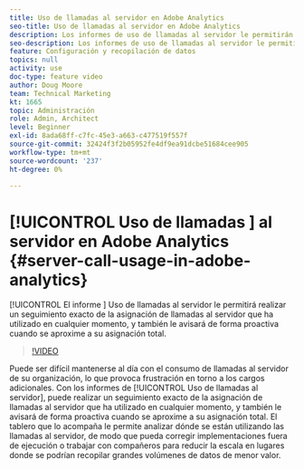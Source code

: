```yaml
---
title: Uso de llamadas al servidor en Adobe Analytics
seo-title: Uso de llamadas al servidor en Adobe Analytics
description: Los informes de uso de llamadas al servidor le permitirán realizar un seguimiento exacto de la asignación de llamadas al servidor que ha utilizado en cualquier momento, y también le avisarán de forma proactiva cuando se aproxime a su compromiso total.
seo-description: Los informes de uso de llamadas al servidor le permitirán realizar un seguimiento exacto de la asignación de llamadas al servidor que ha utilizado en cualquier momento, y también le avisarán de forma proactiva cuando se aproxime a su compromiso total.
feature: Configuración y recopilación de datos
topics: null
activity: use
doc-type: feature video
author: Doug Moore
team: Technical Marketing
kt: 1665
topic: Administración
role: Admin, Architect
level: Beginner
exl-id: 8ada68ff-c7fc-45e3-a663-c477519f557f
source-git-commit: 32424f3f2b05952fe4df9ea91dcbe51684cee905
workflow-type: tm+mt
source-wordcount: '237'
ht-degree: 0%

---
```


# [!UICONTROL Uso de llamadas ] al servidor en Adobe Analytics {#server-call-usage-in-adobe-analytics}

[!UICONTROL El informe ] Uso de llamadas al servidor le permitirá realizar un seguimiento exacto de la asignación de llamadas al servidor que ha utilizado en cualquier momento, y también le avisará de forma proactiva cuando se aproxime a su asignación total.

>[!VIDEO](https://video.tv.adobe.com/v/23137/?quality=12)

Puede ser difícil mantenerse al día con el consumo de llamadas al servidor de su organización, lo que provoca frustración en torno a los cargos adicionales. Con los informes de [!UICONTROL Uso de llamadas al servidor], puede realizar un seguimiento exacto de la asignación de llamadas al servidor que ha utilizado en cualquier momento, y también le avisará de forma proactiva cuando se aproxime a su asignación total. El tablero que lo acompaña le permite analizar dónde se están utilizando las llamadas al servidor, de modo que pueda corregir implementaciones fuera de ejecución o trabajar con compañeros para reducir la escala en lugares donde se podrían recopilar grandes volúmenes de datos de menor valor.
